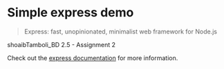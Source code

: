 # Simple express demo

> Express: fast, unopinionated, minimalist web framework for Node.js

shoaibTamboli_BD 2.5 - Assignment 2

Check out the [express documentation](https://expressjs.com/) for more information.

